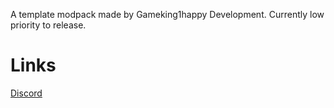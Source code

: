 A template modpack made by Gameking1happy Development. Currently low priority to release.
# Links  
[Discord](https://discord.gg/AwJvGzH)  